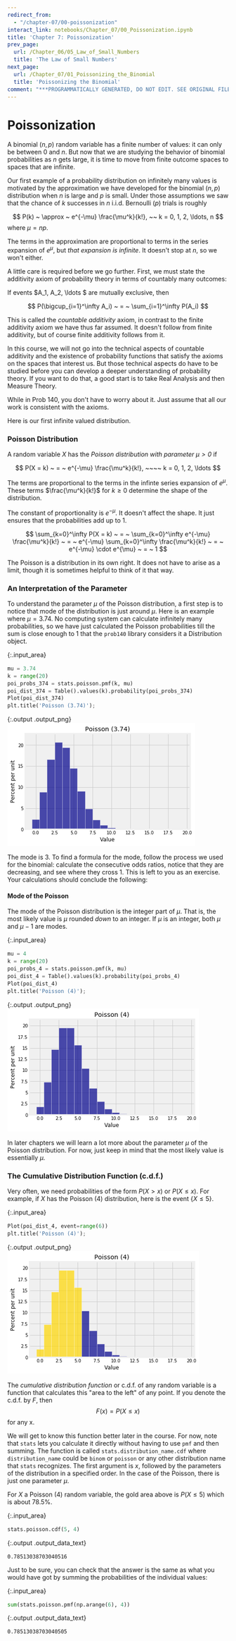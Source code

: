 ```yaml
---
redirect_from:
  - "/chapter-07/00-poissonization"
interact_link: notebooks/Chapter_07/00_Poissonization.ipynb
title: 'Chapter 7: Poissonization'
prev_page:
  url: /Chapter_06/05_Law_of_Small_Numbers
  title: 'The Law of Small Numbers'
next_page:
  url: /Chapter_07/01_Poissonizing_the_Binomial
  title: 'Poissonizing the Binomial'
comment: "***PROGRAMMATICALLY GENERATED, DO NOT EDIT. SEE ORIGINAL FILES IN /notebooks***"
---
```


# Poissonization

A binomial $(n, p)$ random variable has a finite number of values: it can only be between 0 and $n$. But now that we are studying the behavior of binomial probabilities as $n$ gets large, it is time to move from finite outcome spaces to spaces that are infinite. 

Our first example of a probability distribution on infinitely many values is motivated by the approximation we have developed for the binomial $(n, p)$ distribution when $n$ is large and $p$ is small. Under those assumptions we
saw that the chance of $k$ successes in $n$ i.i.d. Bernoulli $(p)$ trials is roughly

$$
P(k) ~ \approx ~ e^{-\mu} \frac{\mu^k}{k!}, ~~ k = 0, 1, 2, \ldots, n
$$
where $\mu = np$.

The terms in the approximation are proportional to terms in the series expansion of $e^\mu$, but *that expansion is infinite*. It doesn't stop at $n$, so we won't either. 

A little care is required before we go further. First, we must state the additivity axiom of probability theory in terms of countably many outcomes:

If events $A_1, A_2, \ldots $ are mutually exclusive, then

$$
P(\bigcup_{i=1}^\infty A_i) ~ = ~ \sum_{i=1}^\infty P(A_i)
$$

This is called the *countable additivity* axiom, in contrast to the finite additivity axiom we have thus far assumed. It doesn't follow from finite additivity, but of course finite additivity follows from it. 

In this course, we will not go into the technical aspects of countable additivity and the existence of probability functions that satisfy the axioms on the spaces that interest us. But those technical aspects do have to be studied before you can develop a deeper understanding of probability theory. If you want to do that, a good start is to take Real Analysis and then Measure Theory.

While in Prob 140, you don't have to worry about it. Just assume that all our work is consistent with the axioms. 

Here is our first infinite valued distribution.

### Poisson Distribution
A random variable $X$ has the *Poisson distribution with parameter $\mu > 0$* if

$$
P(X = k) ~ = ~ e^{-\mu} \frac{\mu^k}{k!}, ~~~~ k = 0, 1, 2, \ldots
$$

The terms are proportional to the terms in the infinte series expansion of $e^{\mu}$. These terms $\frac{\mu^k}{k!}$ for $k \ge 0$ determine the shape of the distribution.

The constant of proportionality is $e^{-\mu}$. It doesn't affect the shape. It just ensures that the probabilities add up to 1.

$$
\sum_{k=0}^\infty P(X = k) 
~ = ~ \sum_{k=0}^\infty e^{-\mu} \frac{\mu^k}{k!} 
~ = ~ e^{-\mu} \sum_{k=0}^\infty \frac{\mu^k}{k!} 
~ = ~ e^{-\mu} \cdot e^{\mu} ~ = ~ 1
$$ 

The Poisson is a distribution in its own right. It does not have to arise as a limit, though it is sometimes helpful to think of it that way.

### An Interpretation of the Parameter
To understand the parameter $\mu$ of the Poisson distribution, a first step is to notice that mode of the distribution is just around $\mu$. Here is an example where $\mu = 3.74$. No computing system can calculate infinitely many probabilities, so we have just calculated the Poisson probabilities till the sum is close enough to 1 that the `prob140` library considers it a Distribution object. 



{:.input_area}
```python
mu = 3.74
k = range(20)
poi_probs_374 = stats.poisson.pmf(k, mu)
poi_dist_374 = Table().values(k).probability(poi_probs_374)
Plot(poi_dist_374)
plt.title('Poisson (3.74)');
```



{:.output .output_png}
![png](../images/Chapter_07/00_Poissonization_5_0.png)



The mode is 3. To find a formula for the mode, follow the process we used for the binomial: calculate the consecutive odds ratios, notice that they are decreasing, and see where they cross 1. This is left to you as an exercise. Your calculations should conclude the following:

#### Mode of the Poisson
The mode of the Poisson distribution is the integer part of $\mu$. That is, the most likely value is $\mu$ rounded *down* to an integer. If $\mu$ is an integer, both $\mu$ and $\mu - 1$ are modes.



{:.input_area}
```python
mu = 4
k = range(20)
poi_probs_4 = stats.poisson.pmf(k, mu)
poi_dist_4 = Table().values(k).probability(poi_probs_4)
Plot(poi_dist_4)
plt.title('Poisson (4)');

```



{:.output .output_png}
![png](../images/Chapter_07/00_Poissonization_7_0.png)



In later chapters we will learn a lot more about the parameter $\mu$ of the Poisson distribution. For now, just keep in mind that the most likely value is essentially $\mu$.

### The Cumulative Distribution Function (c.d.f.)
Very often, we need probabilities of the form $P(X > x)$ or $P(X \le x)$. For example, if $X$ has the Poisson $(4)$ distribution, here is the event $\{ X \le 5 \}$.



{:.input_area}
```python
Plot(poi_dist_4, event=range(6))
plt.title('Poisson (4)');
```



{:.output .output_png}
![png](../images/Chapter_07/00_Poissonization_10_0.png)



The *cumulative distribution function* or c.d.f. of any random variable is a function that calculates this "area to the left" of any point. If you denote the c.d.f. by $F$, then
$$
F(x) = P(X \le x)
$$
for any x. 

We will get to know this function better later in the course. For now, note that `stats` lets you calculate it directly without having to use `pmf` and then summing. The function is called `stats.distribution_name.cdf` where `distribution_name` could be `binom` or `poisson` or any other distribution name that `stats` recognizes. The first argument is $x$, followed by the parameters of the distribution in a specified order. In the case of the Poisson, there is just one parameter $\mu$.

For $X$ a Poisson $(4)$ random variable, the gold area above is $P(X \le 5)$ which is about 78.5%.



{:.input_area}
```python
stats.poisson.cdf(5, 4)
```





{:.output .output_data_text}
```
0.78513038703040516
```



Just to be sure, you can check that the answer is the same as what you would have got by summing the probabilities of the individual values:



{:.input_area}
```python
sum(stats.poisson.pmf(np.arange(6), 4))
```





{:.output .output_data_text}
```
0.78513038703040505
```


